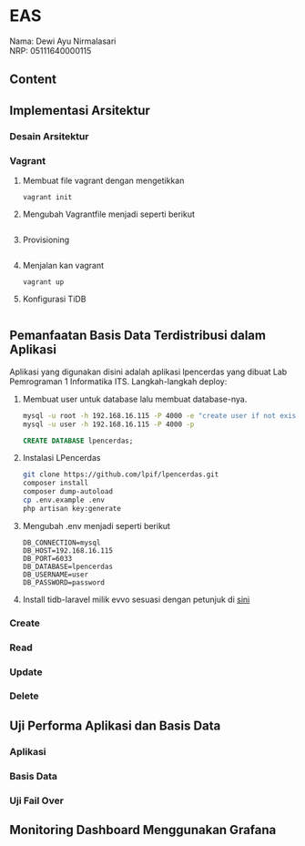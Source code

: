 # EAS
Nama: Dewi Ayu Nirmalasari<br>
NRP: 05111640000115

## Content
## Implementasi Arsitektur
### Desain Arsitektur
### Vagrant
1. Membuat file vagrant dengan mengetikkan
    ```
    vagrant init
    ```
2. Mengubah Vagrantfile menjadi seperti berikut
    ```
    ```
3. Provisioning
    ```
    ```

4. Menjalan kan vagrant
    ```
    vagrant up
    ```
5. Konfigurasi TiDB
    ```
    ```

## Pemanfaatan Basis Data Terdistribusi dalam Aplikasi
Aplikasi yang digunakan disini adalah aplikasi lpencerdas yang dibuat Lab Pemrograman 1 Informatika ITS. Langkah-langkah deploy:
1. Membuat user untuk database lalu membuat database-nya.
    ```sh    
    mysql -u root -h 192.168.16.115 -P 4000 -e "create user if not exists 'user'@'%' identified by 'password'; grant all privileges on lpencerdas.* to 'user'@'%'; flush privileges;";
    mysql -u user -h 192.168.16.115 -P 4000 -p
    ```
    ```sql
    CREATE DATABASE lpencerdas;
    ```

2. Instalasi LPencerdas
    ```sh
    git clone https://github.com/lpif/lpencerdas.git
    composer install
    composer dump-autoload
    cp .env.example .env
    php artisan key:generate
    ```

3. Mengubah .env menjadi seperti berikut
    ```
    DB_CONNECTION=mysql
    DB_HOST=192.168.16.115
    DB_PORT=6033
    DB_DATABASE=lpencerdas
    DB_USERNAME=user
    DB_PASSWORD=password
    ```

4. Install tidb-laravel milik evvo sesuasi dengan petunjuk di [sini](https://github.com/evvo/tidb-laravel)

### Create

### Read
### Update
### Delete
## Uji Performa Aplikasi dan Basis Data
### Aplikasi
### Basis Data
### Uji Fail Over

## Monitoring Dashboard Menggunakan Grafana
